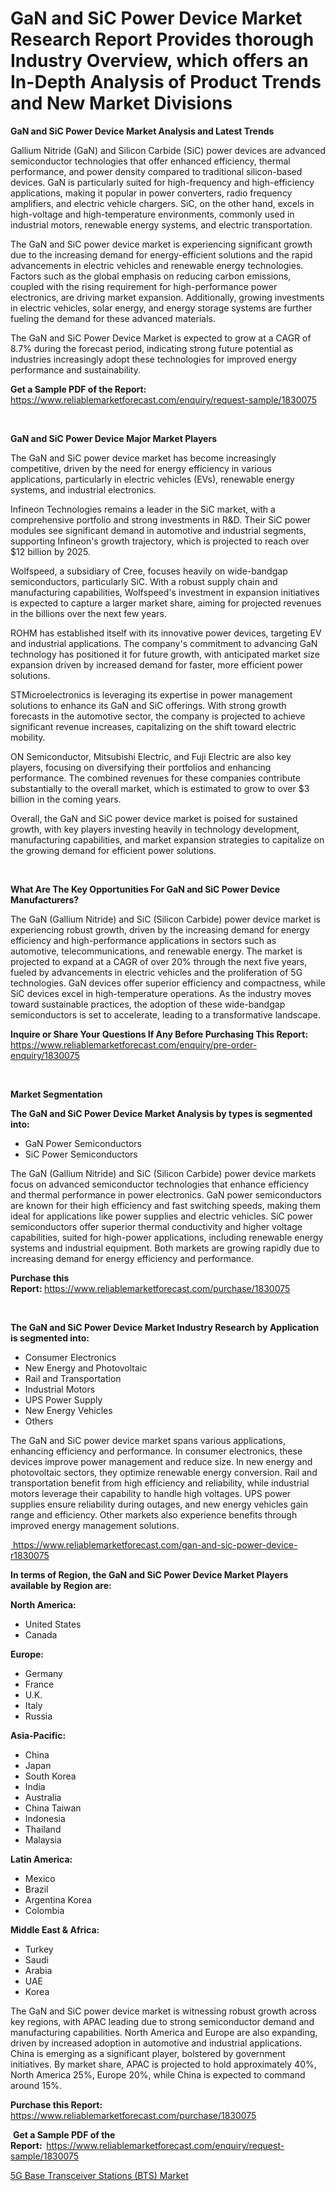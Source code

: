 <p><h1>GaN and SiC Power Device Market Research Report Provides thorough Industry Overview, which offers an In-Depth Analysis of Product Trends and New Market Divisions</h1></p><p><strong>GaN and SiC Power Device Market Analysis and Latest Trends</strong></p>
<p><p>Gallium Nitride (GaN) and Silicon Carbide (SiC) power devices are advanced semiconductor technologies that offer enhanced efficiency, thermal performance, and power density compared to traditional silicon-based devices. GaN is particularly suited for high-frequency and high-efficiency applications, making it popular in power converters, radio frequency amplifiers, and electric vehicle chargers. SiC, on the other hand, excels in high-voltage and high-temperature environments, commonly used in industrial motors, renewable energy systems, and electric transportation.</p><p>The GaN and SiC power device market is experiencing significant growth due to the increasing demand for energy-efficient solutions and the rapid advancements in electric vehicles and renewable energy technologies. Factors such as the global emphasis on reducing carbon emissions, coupled with the rising requirement for high-performance power electronics, are driving market expansion. Additionally, growing investments in electric vehicles, solar energy, and energy storage systems are further fueling the demand for these advanced materials.</p><p>The GaN and SiC Power Device Market is expected to grow at a CAGR of 8.7% during the forecast period, indicating strong future potential as industries increasingly adopt these technologies for improved energy performance and sustainability.</p></p>
<p><strong>Get a Sample PDF of the Report:&nbsp;</strong> <a href="https://www.reliablemarketforecast.com/enquiry/request-sample/1830075?utm_campaign=2736&utm_medium=2&utm_source=Github&utm_content=ia&utm_term=06042025&utm_id=gan-and-sic-power-device">https://www.reliablemarketforecast.com/enquiry/request-sample/1830075</a></p>
<p>&nbsp;</p>
<p><strong>GaN and SiC Power Device Major Market Players</strong></p>
<p><p>The GaN and SiC power device market has become increasingly competitive, driven by the need for energy efficiency in various applications, particularly in electric vehicles (EVs), renewable energy systems, and industrial electronics.</p><p>Infineon Technologies remains a leader in the SiC market, with a comprehensive portfolio and strong investments in R&D. Their SiC power modules see significant demand in automotive and industrial segments, supporting Infineon's growth trajectory, which is projected to reach over $12 billion by 2025.</p><p>Wolfspeed, a subsidiary of Cree, focuses heavily on wide-bandgap semiconductors, particularly SiC. With a robust supply chain and manufacturing capabilities, Wolfspeed's investment in expansion initiatives is expected to capture a larger market share, aiming for projected revenues in the billions over the next few years.</p><p>ROHM has established itself with its innovative power devices, targeting EV and industrial applications. The company's commitment to advancing GaN technology has positioned it for future growth, with anticipated market size expansion driven by increased demand for faster, more efficient power solutions.</p><p>STMicroelectronics is leveraging its expertise in power management solutions to enhance its GaN and SiC offerings. With strong growth forecasts in the automotive sector, the company is projected to achieve significant revenue increases, capitalizing on the shift toward electric mobility.</p><p>ON Semiconductor, Mitsubishi Electric, and Fuji Electric are also key players, focusing on diversifying their portfolios and enhancing performance. The combined revenues for these companies contribute substantially to the overall market, which is estimated to grow to over $3 billion in the coming years.</p><p>Overall, the GaN and SiC power device market is poised for sustained growth, with key players investing heavily in technology development, manufacturing capabilities, and market expansion strategies to capitalize on the growing demand for efficient power solutions.</p></p>
<p>&nbsp;</p>
<p><strong>What Are The Key Opportunities For GaN and SiC Power Device Manufacturers?</strong></p>
<p><p>The GaN (Gallium Nitride) and SiC (Silicon Carbide) power device market is experiencing robust growth, driven by the increasing demand for energy efficiency and high-performance applications in sectors such as automotive, telecommunications, and renewable energy. The market is projected to expand at a CAGR of over 20% through the next five years, fueled by advancements in electric vehicles and the proliferation of 5G technologies. GaN devices offer superior efficiency and compactness, while SiC devices excel in high-temperature operations. As the industry moves toward sustainable practices, the adoption of these wide-bandgap semiconductors is set to accelerate, leading to a transformative landscape.</p></p>
<p><strong>Inquire or Share Your Questions If Any Before Purchasing This Report:</strong> <a href="https://www.reliablemarketforecast.com/enquiry/pre-order-enquiry/1830075?utm_campaign=2736&utm_medium=2&utm_source=Github&utm_content=ia&utm_term=06042025&utm_id=gan-and-sic-power-device">https://www.reliablemarketforecast.com/enquiry/pre-order-enquiry/1830075</a></p>
<p>&nbsp;</p>
<p><strong>Market Segmentation</strong></p>
<p><strong>The GaN and SiC Power Device Market Analysis by types is segmented into:</strong></p>
<p><ul><li>GaN Power Semiconductors</li><li>SiC Power Semiconductors</li></ul></p>
<p><p>The GaN (Gallium Nitride) and SiC (Silicon Carbide) power device markets focus on advanced semiconductor technologies that enhance efficiency and thermal performance in power electronics. GaN power semiconductors are known for their high efficiency and fast switching speeds, making them ideal for applications like power supplies and electric vehicles. SiC power semiconductors offer superior thermal conductivity and higher voltage capabilities, suited for high-power applications, including renewable energy systems and industrial equipment. Both markets are growing rapidly due to increasing demand for energy efficiency and performance.</p></p>
<p><strong>Purchase this Report:&nbsp;</strong><a href="https://www.reliablemarketforecast.com/purchase/1830075?utm_campaign=2736&utm_medium=2&utm_source=Github&utm_content=ia&utm_term=06042025&utm_id=gan-and-sic-power-device">https://www.reliablemarketforecast.com/purchase/1830075</a></p>
<p>&nbsp;</p>
<p><strong>The GaN and SiC Power Device Market Industry Research by Application is segmented into:</strong></p>
<p><ul><li>Consumer Electronics</li><li>New Energy and Photovoltaic</li><li>Rail and Transportation</li><li>Industrial Motors</li><li>UPS Power Supply</li><li>New Energy Vehicles</li><li>Others</li></ul></p>
<p><p>The GaN and SiC power device market spans various applications, enhancing efficiency and performance. In consumer electronics, these devices improve power management and reduce size. In new energy and photovoltaic sectors, they optimize renewable energy conversion. Rail and transportation benefit from high efficiency and reliability, while industrial motors leverage their capability to handle high voltages. UPS power supplies ensure reliability during outages, and new energy vehicles gain range and efficiency. Other markets also experience benefits through improved energy management solutions.</p></p>
<p><a href="https://www.reliablemarketforecast.com/gan-and-sic-power-device-r1830075?utm_campaign=2736&utm_medium=2&utm_source=Github&utm_content=ia&utm_term=06042025&utm_id=gan-and-sic-power-device">&nbsp;https://www.reliablemarketforecast.com/gan-and-sic-power-device-r1830075</a></p>
<p><strong>In terms of Region, the GaN and SiC Power Device Market Players available by Region are:</strong></p>
<p>
    <p> <strong> North America: </strong>
        <ul>
            <li>United States</li>
            <li>Canada</li>
        </ul>
        </p> 
    <p> <strong> Europe: </strong>
        <ul>
            <li>Germany</li>
            <li>France</li>
            <li>U.K.</li>
            <li>Italy</li>
            <li>Russia</li>
        </ul>
        </p> 
    <p> <strong> Asia-Pacific: </strong>
        <ul>
            <li>China</li>
            <li>Japan</li>
            <li>South Korea</li>
            <li>India</li>
            <li>Australia</li>
            <li>China Taiwan</li>
            <li>Indonesia</li>
            <li>Thailand</li>
            <li>Malaysia</li>
        </ul>
        </p> 
    <p> <strong> Latin America: </strong>
        <ul>
            <li>Mexico</li>
            <li>Brazil</li>
            <li>Argentina Korea</li>
            <li>Colombia</li>
        </ul>
        </p> 
    <p> <strong> Middle East & Africa: </strong>
        <ul>
            <li>Turkey</li>
            <li>Saudi</li>
            <li>Arabia</li>
            <li>UAE</li>
            <li>Korea</li>
        </ul>
    </p>
    </p>
<p><p>The GaN and SiC power device market is witnessing robust growth across key regions, with APAC leading due to strong semiconductor demand and manufacturing capabilities. North America and Europe are also expanding, driven by increased adoption in automotive and industrial applications. China is emerging as a significant player, bolstered by government initiatives. By market share, APAC is projected to hold approximately 40%, North America 25%, Europe 20%, while China is expected to command around 15%.</p></p>
<p><strong>Purchase this Report: </strong><a href="https://www.reliablemarketforecast.com/purchase/1830075?utm_campaign=2736&utm_medium=2&utm_source=Github&utm_content=ia&utm_term=06042025&utm_id=gan-and-sic-power-device">https://www.reliablemarketforecast.com/purchase/1830075</a></p>
<p>&nbsp;<strong>Get a Sample PDF of the Report:&nbsp;&nbsp;</strong><a href="https://www.reliablemarketforecast.com/enquiry/request-sample/1830075?utm_campaign=2736&utm_medium=2&utm_source=Github&utm_content=ia&utm_term=06042025&utm_id=gan-and-sic-power-device">https://www.reliablemarketforecast.com/enquiry/request-sample/1830075</a></p>
<p><strong></strong></p>
<p><p><a href="https://github.com/meuskocov/Market-Research-Report-List-1/blob/main/5g-base-transceiver-stations-bts-market.md?utm_campaign=2736&utm_medium=2&utm_source=Github&utm_content=ia&utm_term=06042025&utm_id=gan-and-sic-power-device">5G Base Transceiver Stations (BTS) Market</a></p></p>